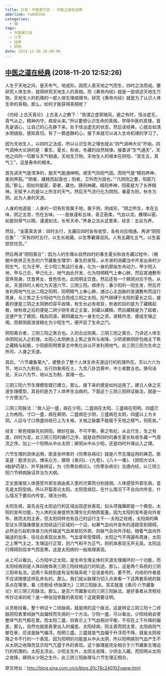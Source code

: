 ```yaml
---
title: 分享：中医裘万吉 - 中医之道在经典
abbrlink: 7a6d0358
categories:
  - 摘
tags:
  - 中医裘万吉
  - 六节
  - 经络
  - 阴阳
date: 2018-11-20 16:00:00
---
```


## [中医之道在经典](http://blog.sina.com.cn/s/blog_61c78c240102yapw.html "跳转至原文") (2018-11-20 12:52:26)

人生于天地之间，是天布气，地成形。因而人禀天地之气而生，四时之法而成。要研究人体生命，就得研究天地生人的真相。而《黄帝内经》就是一部讲述天地生万物，天地生人的机理的一部人体生理病理书。研究《黄帝内经》就是为了认识人体生命的真相。那么，如何才能获得真相呢？

《内经·上古天真论》上古圣人之教下：“皆谓之虚邪贼风，避之有时，恬淡虚无，真气从之。精神内守，病安从来。”所以要想认识生命的真相，学得中医的真理，首先是调心，让自己的心先静下来，处于恬淡虚无的状态，然后读经典，心就会如清水明镜般，感知真切。有了一颗虚静的心，接下来就可以进入生命机理的学习了。

因为天地生人，以四时之法成，所以认识生命之理也就从“四气调神大论”开始。四气调神大论讲的是：春生，夏长，秋收，冬藏的自然规律。接着讲“生气通天”，天地之间的一切都与天气相通，天地生万物，天地生人的根本在阴阳，“其生五，其气三”。这是寿命的根本。

首先讲天气是清净的，服天气能通神明。顺天气则阳气固。而阳气是“精则养神，柔则养筋。”“阴者，藏精而起亟也；阳者，卫外而为固也。”“凡阴阳之要，阳密乃固。”那么，阳如何能密，密者，藏也。静则神藏，精则养神，阳密是为了长养精神。天赋予人的是以上所言的天气，然后天气流行化为阴阳。春夏为阳，秋冬为阴。此为人身的天道。

人身的地道是：人身的一切有形皆属于地，属于阴，阴成形，“阴之所生，本在五味，阴之五宫，伤在五味。----是故谨和五味，骨正筋柔，气血以流，腠理以密，如是则骨气以精。谨道如法，长有天命。”养身之法从这里来，经言：五谷为养。

然后，“金匮真言讲：四时五行，五藏应四时各有收受，各有对应相通。再讲“阴阳应象”：“天有四时五行，以生长收藏，以生寒暑燥湿风。人有五藏化五气，以生喜怒悲忧恐。”

然后再讲“阴阳离合”：因为人的生理从自然四时的春生夏长秋收冬藏过程中，（根据中医修正先生的六节藏象生理学）春生的发陈，从冬肾的闭藏当中开发出来的少阳生气，化为壬甲，壬少阳三焦运行全身，化为一身的原始生命动力，甲少阳入地，甲与己合，甲己化土，地气由此开发，化为阳明精气上奉心肺，然后宣通敷布营养周身。饮食男女，食色性也，此阳明主饮食。然后还有一个厥阴对应于色。从此，天道四时人格化为天道六节，三阴三阳。顺序为：春少阳的一阳生发，然后开发利用地气化出二阳之阳明，阳明精气上奉心肺，通过心主血脉的宣通敷布而运行周身，与三焦之壬少阳动气化合而成三阳之太阳。阳气磅礴于太阳的夏长之后，接着的便是三阴之太阴肺的容平收降，有生长必有收获，秋收的目的是为了藏精起极，继秋收之后的便是二阴少阴冬肾之主蛰，封藏以藏精。然后藏精是为了起极，这便产生了厥阴，精血同源，厥阴藏血为一身生化之资，肾精外泄，便成生殖之用。而厥阴疏泄肾精化为少阳生气，便开启了生命之门。

阴阳离合者，三阴三阳之离合也。入则合出则离，三阴三阳之离合，乃讲述人体生命阴阳出入之机理。太阳心太阴肺主上焦之宣布与收降，少阴肾厥阴肝包络主下焦之藏精与起极，少阳胆阳明胃家主中焦化谷以开发利用地气。此三阴三阳为生命之所司，人身之天道。

其后，“六节藏象第九”，便整合了整个人体生命天道运行的机理所在。天以六六为节，地以九九制会。五行四象用在土，九宫八卦岂离中，中土者数五也。换句话说，天以六为节，地以五为制，其理一也。

三阴三阳六节生理模型既已建立，那么，接下来的便是如何运用了。建立人体之天道生理模型，其目的是为了人体养生治病的。下面这个三阴三阳辨证脉法，就是一个方便法门。

三阴三阳脉法：“故人迎一盛，病在少阳，二盛病在太阳，三盛病在阳明，四盛已上为格阳。寸口一盛，病在厥阴，二盛病在少阴，三盛病在太阴，四盛以上为关阴。人迎与寸口俱盛四倍已上为关格，关格之脉赢不能极于天地之精气，则死矣。”

经言：察色按脉先别阴阳。微妙在脉，不可不察，察之有纪，从五行生，生之有度，四时为宜。此三阴三阳的循行之序，就是自然四时的春生夏长秋收冬藏一气周流之序。加上一个阳明从中从太阴；厥阴从中从少阳，还是四时升降出入之理。

六节生理的具体运用，医圣张仲景的《伤寒杂病论》就是六节生理运用的典范。医圣是：勤求古训，博采众方，撰用《素问》、《九卷》、《八十一难》、《阴阳大论》、《胎胪药录》，并平脉辨证，为《伤寒杂病论》。《伤寒杂病论》法遵内经，以三阴三阳六节辨病脉证并治为大纲。

正文直接按人体感受外邪生病由表入里的次第而分别提纲。人体感受外邪生病，首先是太阳受病。所以开篇首论太阳。太阳受病后，在什么情况下不会向内传变，什么情况下要向内传变，理法分明。

太阳生病，首先会在太阳运行的区域出现症状表现，如头项强痛即是一个典型。太阳的宣布功能，为人体的全身提供生理生化的物质能量。因为太阳的宣布是向外宣布，故而太阳主表，但太阳同样也有自己的运行主干---太阳之经络，太阳病的典型证头项强痛便是太阳经运行区域的一个证。如果气血向外宣布的道路受到障碍，必然会引起机体奋力向外输送气血来抵抗外邪，则脉气会向外浮起。随着气血向外输送的加多，往往会表现出发热，气血宣布受障碍，太阳之气不得遍布周身，太阳之上寒气主之，生理运行正常，则六气和平为正气，则机体表现无声无臭。太阳运行障碍则现本气而恶寒。这是太阳病的一般病理表现。

从上可以看出，心为阳中之太阳，是生命生理主体的天道生理循环的一个功能，而太阳经络则是人体四肢体表三阴三阳经络运行的轨迹。那么，这是两个系统的三阴三阳命名法。这两个系统到底有没有联系呢？应该是有的，要不然，内经的作者是不应该随便这样乱命名的。那么，我们就从脉理为切入点来看一下这两套系统的联系点在哪里。看《灵枢经·终始第九》三阴三阳脉法，其实就是《素问·六节藏象论》的三阴三阳脉法。那么，是否六节藏象论的三阴三阳脉法，是好事者从灵枢经传抄过来的呢？是一种张冠李戴的表现呢？这就需要证明。

从灵枢经看，整个辨证十二经脉病，就是用的这个脉法，这是辨证三阴三阳十二经脉阴阳表里经脉气血偏倾而生病的一个方法。少阳一盛，可以看出，少阳经病会使整体气机气郁在里。而太阳二盛，则表示上下气血相对平衡，不存在上下升降的偏差。那么，自然也就是表里出入的偏差。太阳经病，阳主表而阴主里，太阳病则气郁在表，应该是脉气偏浮。阳明三盛。三盛就是气血偏于升浮而不降，就是太阴收降之令不行的一个表现，因为阳明的功能是从中从太阴，所以阳明病则气血产生不从太阴之收降而显示阳气亢盛于外的表现。这个脉理是完全相合于六节藏象生理运行的机理的。太阳主浮出，少阳主生升，太阴主收降，少阴主入藏。而阳明从太阴之收降，厥阴从少阳之生升。此三阴三阳脉理与六节生理正相合。



原文地址：http://blog.sina.com.cn/s/blog_61c78c240102yapw.html